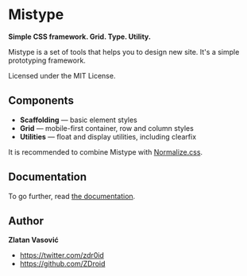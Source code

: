 # Mistype

**Simple CSS framework. Grid. Type. Utility.**

Mistype is a set of tools that helps you to design new site. It's a simple
prototyping framework.

Licensed under the MIT License.

## Components

* **Scaffolding** — basic element styles
* **Grid** — mobile-first container, row and column styles
* **Utilities** — float and display utilities, including clearfix

It is recommended to combine Mistype with
[Normalize.css](https://github.com/necolas/normalize.css).

## Documentation

To go further, read
[the documentation](https://github.com/ZDroid/mistype/wiki).

## Author

**Zlatan Vasović**

* <https://twitter.com/zdr0id>
* <https://github.com/ZDroid>